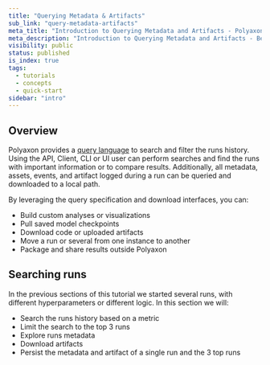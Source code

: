 ```yaml
---
title: "Querying Metadata & Artifacts"
sub_link: "query-metadata-artifacts"
meta_title: "Introduction to Querying Metadata and Artifacts - Polyaxon quick start tutorial - Core Concepts"
meta_description: "Introduction to Querying Metadata and Artifacts - Become familiar with the ecosystem of Polyaxon tools with a top-level overview and useful links to get you started."
visibility: public
status: published
is_index: true
tags:
  - tutorials
  - concepts
  - quick-start
sidebar: "intro"
---
```


## Overview

Polyaxon provides a [query language](/docs/core/query-language/) to search and filter the runs history. 
Using the API, Client, CLI or UI user can perform searches and find the runs with important information or to compare results. 
Additionally, all metadata, assets, events, and artifact logged during a run can be queried and downloaded to a local path. 

By leveraging the query specification and download interfaces, you can:

 * Build custom analyses or visualizations
 * Pull saved model checkpoints
 * Download code or uploaded artifacts
 * Move a run or several from one instance to another
 * Package and share results outside Polyaxon 

## Searching runs

In the previous sections of this tutorial we started several runs, with different hyperparameters or different logic.
In this section we will:

 * Search the runs history based on a metric
 * Limit the search to the top 3 runs
 * Explore runs metadata
 * Download artifacts
 * Persist the metadata and artifact of a single run and the 3 top runs
